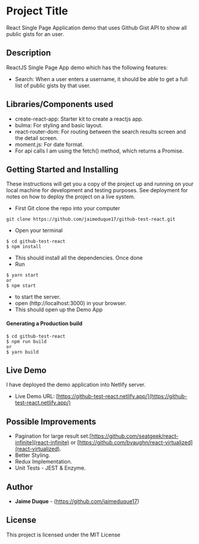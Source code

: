 # Project Title
React Single Page Application demo that uses Github Gist API to show all public gists for an user.

## Description
ReactJS Single Page App demo which has the following features:
* Search: When a user enters a username, it should be able to get a full list of public gists by that user.


## Libraries/Components used
* create-react-app: Starter kit to create a reactjs app.
* bulma: For styling and basic layout.
* react-router-dom: For routing between the search results screen and the detail screen.
* moment.js: For date format.
* For api calls I am using the fetch() method, which returns a Promise.

## Getting Started and Installing
These instructions will get you a copy of the project up and running on your local machine for development and testing purposes. See deployment for notes on how to deploy the project on a live system.

* First Git clone the repo into your computer
```
git clone https://github.com/jaimeduque17/github-test-react.git
```
* Open your terminal
```
$ cd github-test-react
$ npm install
```
* This should install all the dependencies. Once done
* Run 
``` 
$ yarn start
or
$ npm start
```
* to start the server.
* open (http://localhost:3000) in your browser. 
* This should open up the Demo App


#### Generating a Production build
```
$ cd github-test-react
$ npm run build
or
$ yarn build
```

## Live Demo
I have deployed the demo application into Netlify server. 
* Live Demo URL: [https://github-test-react.netlify.app/](https://github-test-react.netlify.app/)

## Possible Improvements
* Pagination for large result set.[https://github.com/seatgeek/react-infinite](react-infinite) or [https://github.com/bvaughn/react-virtualized](react-virtualized).
* Better Styling.
* Redux Implementation.
* Unit Tests - JEST & Enzyme.

## Author
* **Jaime Duque** - (https://github.com/jaimeduque17)

## License
This project is licensed under the MIT License